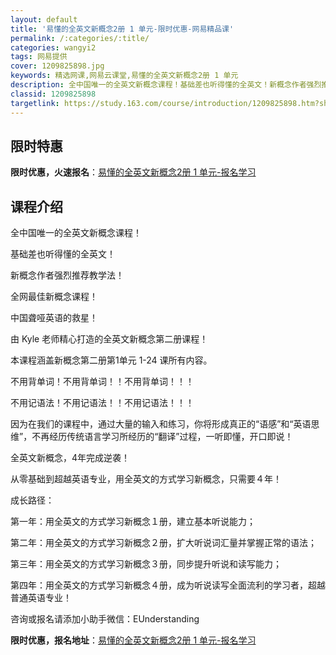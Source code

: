 ```yaml
---
layout: default
title: '易懂的全英文新概念2册 1 单元-限时优惠-网易精品课'
permalink: /:categories/:title/
categories: wangyi2
tags: 网易提供
cover: 1209825898.jpg
keywords: 精选网课,网易云课堂,易懂的全英文新概念2册 1 单元
description: 全中国唯一的全英文新概念课程！基础差也听得懂的全英文！新概念作者强烈推荐教学法！全网最佳新概念课程！中国聋哑英语的救星！
classid: 1209825898
targetlink: https://study.163.com/course/introduction/1209825898.htm?share=1&shareId=1025206652&utm_campaign=share&utm_medium=iphoneShare&utm_source=&utm_u=1025206652
---
```


## 限时特惠

**限时优惠，火速报名**：[易懂的全英文新概念2册 1 单元-报名学习](https://study.163.com/course/introduction/1209825898.htm?share=1&shareId=1025206652&utm_campaign=share&utm_medium=iphoneShare&utm_source=&utm_u=1025206652)

## 课程介绍

全中国唯一的全英文新概念课程！

基础差也听得懂的全英文！

新概念作者强烈推荐教学法！ 



全网最佳新概念课程！

中国聋哑英语的救星！

由 Kyle 老师精心打造的全英文新概念第二册课程！



本课程涵盖新概念第二册第1单元 1-24 课所有内容。



不用背单词！不用背单词！！不用背单词！！！

不用记语法！不用记语法！！不用记语法！！！



因为在我们的课程中，通过大量的输入和练习，你将形成真正的“语感”和“英语思维”，不再经历传统语言学习所经历的“翻译”过程，一听即懂，开口即说！



全英文新概念，4年完成逆袭！

从零基础到超越英语专业，用全英文的方式学习新概念，只需要４年！

成长路径：

第一年：用全英文的方式学习新概念１册，建立基本听说能力；

第二年：用全英文的方式学习新概念２册，扩大听说词汇量并掌握正常的语法；

第三年：用全英文的方式学习新概念３册，同步提升听说和读写能力；

第四年：用全英文的方式学习新概念４册，成为听说读写全面流利的学习者，超越普通英语专业！



咨询或报名请添加小助手微信：EUnderstanding

**限时优惠，报名地址**：[易懂的全英文新概念2册 1 单元-报名学习](https://study.163.com/course/introduction/1209825898.htm?share=1&shareId=1025206652&utm_campaign=share&utm_medium=iphoneShare&utm_source=&utm_u=1025206652)

